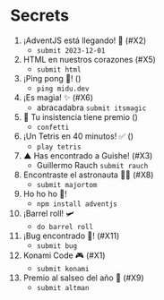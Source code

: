 # **Secrets**

1. ¡AdventJS está llegando! 🎄 (#X2)
   * `submit 2023-12-01`
2. HTML en nuestros corazones (#X5)
   * `submit html`
3. ¡Ping pong 🏓! ()
   * `ping midu.dev`
4. ¡Es magia! ✨ (#X6)
   * abracadabra `submit itsmagic`
5. 🎉 Tu insistencia tiene premio ()
   * `confetti`
6. ¡Un Tetris en 40 minutos! ✅ ()
   * `play tetris`
7. ▲ Has encontrado a Guishe! (#X3)
   * Guillermo Rauch `submit rauch`
8. Encontraste el astronauta 🧑‍🚀 (#X8)
   * `submit majortom`
9. Ho ho ho 🎅! 
   * `npm install adventjs`
10. ¡Barrel roll! 🛩️
    * `do barrel roll`
11. ¡Bug encontrado 🐛! (#X11)
    * `submit bug`
12. Konami Code 🎮 (#X1)
    * `submit konami`
13. Premio al salseo del año 🥫 (#X9)
    * `submit altman`